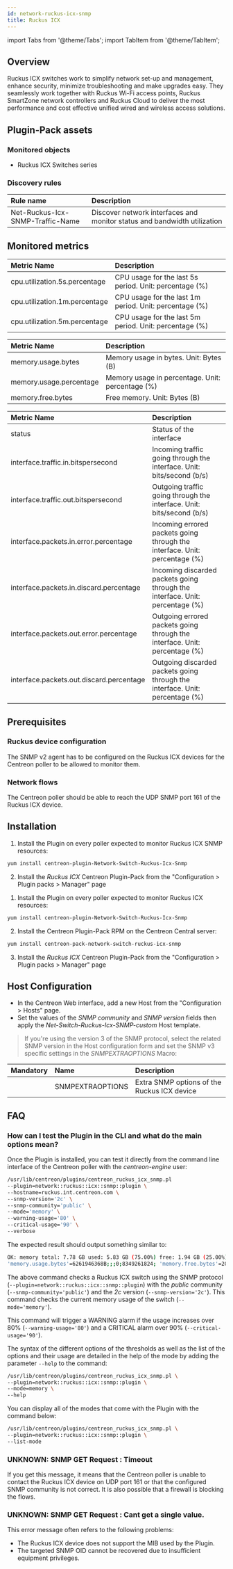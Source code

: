 ```yaml
---
id: network-ruckus-icx-snmp
title: Ruckus ICX
---
```

import Tabs from '@theme/Tabs';
import TabItem from '@theme/TabItem';


## Overview

Ruckus ICX switches work to simplify network set-up and management, enhance security, minimize troubleshooting and make upgrades easy.
They seamlessly work together with Ruckus Wi-Fi access points, Ruckus SmartZone network controllers and Ruckus Cloud to deliver
the most performance and cost effective unified wired and wireless access solutions.

## Plugin-Pack assets

### Monitored objects

* Ruckus ICX Switches series

### Discovery rules

<Tabs groupId="operating-systems">
<TabItem value="Services" label="Services">

| Rule name                        | Description                                                              |
| :------------------------------- | :----------------------------------------------------------------------- |
| Net-Ruckus-Icx-SNMP-Traffic-Name | Discover network interfaces and monitor status and bandwidth utilization |

</TabItem>
</Tabs>

## Monitored metrics

<Tabs groupId="operating-systems">
<TabItem value="Cpu" label="Cpu">

| Metric Name                   | Description                                            |
| :---------------------------- | :----------------------------------------------------- |
| cpu.utilization.5s.percentage | CPU usage for the last 5s period. Unit: percentage (%) |
| cpu.utilization.1m.percentage | CPU usage for the last 1m period. Unit: percentage (%) |
| cpu.utilization.5m.percentage | CPU usage for the last 5m period. Unit: percentage (%) |

</TabItem>
<TabItem value="Memory" label="Memory">

| Metric Name             | Description                                      |
| :---------------------- | :----------------------------------------------- |
| memory.usage.bytes      | Memory usage in bytes. Unit: Bytes (B)           |
| memory.usage.percentage | Memory usage in percentage. Unit: percentage (%) |
| memory.free.bytes       | Free memory. Unit: Bytes (B)                     |

</TabItem>
<TabItem value="Interfaces" label="Interfaces">

| Metric Name                              | Description                                                                  |
| :--------------------------------------- | :--------------------------------------------------------------------------- |
| status                                   | Status of the interface                                                      |
| interface.traffic.in.bitspersecond       | Incoming traffic going through the interface. Unit: bits/second (b/s)        |
| interface.traffic.out.bitspersecond      | Outgoing traffic going through the interface. Unit: bits/second (b/s)        |
| interface.packets.in.error.percentage    | Incoming errored packets going through the interface. Unit: percentage (%)   |
| interface.packets.in.discard.percentage  | Incoming discarded packets going through the interface. Unit: percentage (%) |
| interface.packets.out.error.percentage   | Outgoing errored packets going through the interface. Unit: percentage (%)   |
| interface.packets.out.discard.percentage | Outgoing discarded packets going through the interface. Unit: percentage (%) |

</TabItem>
</Tabs>

## Prerequisites

### Ruckus device configuration

The SNMP v2 agent has to be configured on the Ruckus ICX devices for the Centreon poller to be allowed to monitor them.

### Network flows

The Centreon poller should be able to reach the UDP SNMP port 161 of the Ruckus ICX device.

## Installation

<Tabs groupId="licence-systems">
<TabItem value="Online IMP Licence & IT100 Editions" label="Online IMP Licence & IT100 Editions">

1. Install the Plugin on every poller expected to monitor Ruckus ICX SNMP resources:

```bash
yum install centreon-plugin-Network-Switch-Ruckus-Icx-Snmp
```

2. Install the *Ruckus ICX* Centreon Plugin-Pack from the "Configuration > Plugin packs > Manager" page

</TabItem>
<TabItem value="Offline IMP License" label="Offline IMP License">

1. Install the Plugin on every poller expected to monitor Ruckus ICX resources:

```bash
yum install centreon-plugin-Network-Switch-Ruckus-Icx-Snmp
```

2. Install the Centreon Plugin-Pack RPM on the Centreon Central server:

```bash
yum install centreon-pack-network-switch-ruckus-icx-snmp
```

3. Install the *Ruckus ICX* Centreon Plugin-Pack from the "Configuration > Plugin packs > Manager" page

</TabItem>
</Tabs>

## Host Configuration

* In the Centreon Web interface, add a new Host from the "Configuration > Hosts" page.
* Set the values of the *SNMP community* and *SNMP version* fields then apply the *Net-Switch-Ruckus-Icx-SNMP-custom* Host template.

> If you're using the version 3 of the SNMP protocol, select the related SNMP version in the Host configuration form and
> set the SNMP v3 specific settings in the *SNMPEXTRAOPTIONS* Macro:

| Mandatory | Name             | Description                                 |
| :-------- | :--------------- | :------------------------------------------ |
|           | SNMPEXTRAOPTIONS | Extra SNMP options of the Ruckus ICX device |

## FAQ

### How can I test the Plugin in the CLI and what do the main options mean?

Once the Plugin is installed, you can test it directly from the command line interface of the Centreon poller with the *centreon-engine* user:

```bash
/usr/lib/centreon/plugins/centreon_ruckus_icx_snmp.pl
--plugin=network::ruckus::icx::snmp::plugin \
--hostname=ruckus.int.centreon.com \
--snmp-version='2c' \
--snmp-community='public' \
--mode='memory' \
--warning-usage='80' \
--critical-usage='90' \
--verbose
```

The expected result should output something similar to:

```bash
OK: memory total: 7.78 GB used: 5.83 GB (75.00%) free: 1.94 GB (25.00%)|
'memory.usage.bytes'=6261946368B;;;0;8349261824; 'memory.free.bytes'=2087315456B;;;0;8349261824; 'memory.usage.percentage'=75.00%;;;0;100
```

The above command checks a Ruckus ICX switch using the SNMP protocol (```--plugin=network::ruckus::icx::snmp::plugin```)
with the *public* community (```--snmp-community='public'```) and the *2c* version (```--snmp-version='2c'```).
This command checks the current memory usage of the switch (```--mode='memory'```).

This command will trigger a WARNING alarm if the usage increases over 80% (```--warning-usage='80'```)
and a CRITICAL alarm over 90% (```--critical-usage='90'```).

The syntax of the different options of the thresholds as well as the list of the options and their usage
are detailed in the help of the mode by adding the parameter ```--help``` to the command:

```bash
/usr/lib/centreon/plugins/centreon_ruckus_icx_snmp.pl \
--plugin=network::ruckus::icx::snmp::plugin \
--mode=memory \
--help
```

You can display all of the modes that come with the Plugin with the command below:

```bash
/usr/lib/centreon/plugins/centreon_ruckus_icx_snmp.pl \
--plugin=network::ruckus::icx::snmp::plugin \
--list-mode
```

### UNKNOWN: SNMP GET Request : Timeout

If you get this message, it means that the Centreon poller is unable to contact the Ruckus ICX device on UDP port 161
or that the configured SNMP community is not correct. It is also possible that a firewall is blocking the flows.

### UNKNOWN: SNMP GET Request : Cant get a single value.

This error message often refers to the following problems:

* The Ruckus ICX device does not support the MIB used by the Plugin.
* The targeted SNMP OID cannot be recovered due to insufficient equipment privileges.
